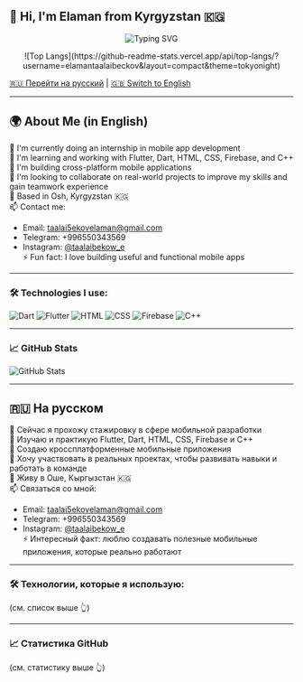 ## 👋 Hi, I'm Elaman from Kyrgyzstan 🇰🇬

<p align="center">
  <img src="https://readme-typing-svg.demolab.com?font=Fira+Code&duration=3000&pause=1000&color=00F58C&center=true&vCenter=true&width=435&lines=Hi%2C+I'm+Elaman+%F0%9F%91%8B;I'm+a+mobile+developer+%F0%9F%93%B1;I+build+Flutter+apps+%F0%9F%9A%80" alt="Typing SVG" />
</p>

<p align="center">
 ![Top Langs](https://github-readme-stats.vercel.app/api/top-langs/?username=elamantaalaibeckov&layout=compact&theme=tokyonight)
</p>



[🇷🇺 Перейти на русский](#-на-русском) | [🇬🇧 Switch to English](#-in-english)

---

## 🌍 About Me (in English)

🔭 I'm currently doing an internship in mobile app development  
🌱 I'm learning and working with Flutter, Dart, HTML, CSS, Firebase, and C++  
📱 I'm building cross-platform mobile applications  
👯 I'm looking to collaborate on real-world projects to improve my skills and gain teamwork experience  
📍 Based in Osh, Kyrgyzstan 🇰🇬  
📫 Contact me:
- Email: taalai5ekovelaman@gmail.com  
- Telegram: +996550343569  
- Instagram: [@taalaibekow_e](https://www.instagram.com/taalaibekow_e?igsh=MW5ucDJvNHp6bmtsaQ&utm_source=qr)  
⚡ Fun fact: I love building useful and functional mobile apps

---

### 🛠️ Technologies I use:
![Dart](https://img.shields.io/badge/-Dart-0175C2?style=flat&logo=dart&logoColor=white)
![Flutter](https://img.shields.io/badge/-Flutter-02569B?style=flat&logo=flutter&logoColor=white)
![HTML](https://img.shields.io/badge/-HTML5-E34F26?style=flat&logo=html5&logoColor=white)
![CSS](https://img.shields.io/badge/-CSS3-1572B6?style=flat&logo=css3&logoColor=white)
![Firebase](https://img.shields.io/badge/-Firebase-FFCA28?style=flat&logo=firebase&logoColor=black)
![C++](https://img.shields.io/badge/-C++-00599C?style=flat&logo=c%2B%2B&logoColor=white)

---

### 📈 GitHub Stats
![GitHub Stats](https://github-readme-stats.vercel.app/api?username=elamantaalaibeckov&show_icons=true&theme=tokyonight)

---

## 🇷🇺 На русском

🔭 Сейчас я прохожу стажировку в сфере мобильной разработки  
🌱 Изучаю и практикую Flutter, Dart, HTML, CSS, Firebase и C++  
📱 Создаю кроссплатформенные мобильные приложения  
👯 Хочу участвовать в реальных проектах, чтобы развивать навыки и работать в команде  
📍 Живу в Оше, Кыргызстан 🇰🇬  
📫 Связаться со мной:
- Email: taalai5ekovelaman@gmail.com  
- Telegram: +996550343569  
- Instagram: [@taalaibekow_e](https://www.instagram.com/taalaibekow_e?igsh=MW5ucDJvNHp6bmtsaQ&utm_source=qr)  
⚡ Интересный факт: люблю создавать полезные мобильные приложения, которые реально работают

---

### 🛠️ Технологии, которые я использую:
(см. список выше 👆)

---

### 📈 Статистика GitHub
(см. статистику выше 👆)

